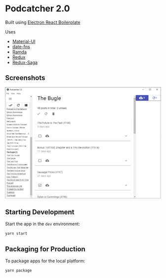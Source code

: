 # Podcatcher 2.0

Built using [Electron React Boilerplate](https://github.com/electron-react-boilerplate/electron-react-boilerplate)

Uses

- [Material-UI](https://material-ui.com/)
- [date-fns](https://date-fns.org/)
- [Ramda](https://ramdajs.com)
- [Redux](https://redux.js.org/)
- [Redux-Saga](https://redux-saga.js.org)

## Screenshots

![Podcatcher 2.0](https://github.com/timo-p/podcatcher-react-electron/blob/master/doc/screenshots/podcatcher.png?raw=true)

## Starting Development

Start the app in the `dev` environment:

```bash
yarn start
```

## Packaging for Production

To package apps for the local platform:

```bash
yarn package
```
